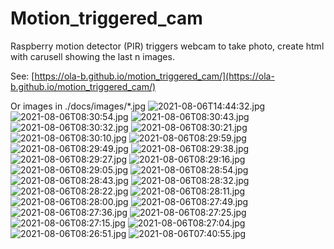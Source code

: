 # Motion_triggered_cam
Raspberry motion detector (PIR) triggers webcam to take photo, create html with carusell showing the last n images.

See: [https://ola-b.github.io/motion_triggered_cam/](https://ola-b.github.io/motion_triggered_cam/)


Or images in ./docs/images/*.jpg
![2021-08-06T14:44:32.jpg](https://github.com/Ola-B/motion_triggered_cam/blob/main/docs/images/2021-08-06T14:44:32.jpg "2021-08-06T14:44:32.jpg")
![2021-08-06T08:30:54.jpg](https://github.com/Ola-B/motion_triggered_cam/blob/main/docs/images/2021-08-06T08:30:54.jpg "2021-08-06T08:30:54.jpg")
![2021-08-06T08:30:43.jpg](https://github.com/Ola-B/motion_triggered_cam/blob/main/docs/images/2021-08-06T08:30:43.jpg "2021-08-06T08:30:43.jpg")
![2021-08-06T08:30:32.jpg](https://github.com/Ola-B/motion_triggered_cam/blob/main/docs/images/2021-08-06T08:30:32.jpg "2021-08-06T08:30:32.jpg")
![2021-08-06T08:30:21.jpg](https://github.com/Ola-B/motion_triggered_cam/blob/main/docs/images/2021-08-06T08:30:21.jpg "2021-08-06T08:30:21.jpg")
![2021-08-06T08:30:10.jpg](https://github.com/Ola-B/motion_triggered_cam/blob/main/docs/images/2021-08-06T08:30:10.jpg "2021-08-06T08:30:10.jpg")
![2021-08-06T08:29:59.jpg](https://github.com/Ola-B/motion_triggered_cam/blob/main/docs/images/2021-08-06T08:29:59.jpg "2021-08-06T08:29:59.jpg")
![2021-08-06T08:29:49.jpg](https://github.com/Ola-B/motion_triggered_cam/blob/main/docs/images/2021-08-06T08:29:49.jpg "2021-08-06T08:29:49.jpg")
![2021-08-06T08:29:38.jpg](https://github.com/Ola-B/motion_triggered_cam/blob/main/docs/images/2021-08-06T08:29:38.jpg "2021-08-06T08:29:38.jpg")
![2021-08-06T08:29:27.jpg](https://github.com/Ola-B/motion_triggered_cam/blob/main/docs/images/2021-08-06T08:29:27.jpg "2021-08-06T08:29:27.jpg")
![2021-08-06T08:29:16.jpg](https://github.com/Ola-B/motion_triggered_cam/blob/main/docs/images/2021-08-06T08:29:16.jpg "2021-08-06T08:29:16.jpg")
![2021-08-06T08:29:05.jpg](https://github.com/Ola-B/motion_triggered_cam/blob/main/docs/images/2021-08-06T08:29:05.jpg "2021-08-06T08:29:05.jpg")
![2021-08-06T08:28:54.jpg](https://github.com/Ola-B/motion_triggered_cam/blob/main/docs/images/2021-08-06T08:28:54.jpg "2021-08-06T08:28:54.jpg")
![2021-08-06T08:28:43.jpg](https://github.com/Ola-B/motion_triggered_cam/blob/main/docs/images/2021-08-06T08:28:43.jpg "2021-08-06T08:28:43.jpg")
![2021-08-06T08:28:32.jpg](https://github.com/Ola-B/motion_triggered_cam/blob/main/docs/images/2021-08-06T08:28:32.jpg "2021-08-06T08:28:32.jpg")
![2021-08-06T08:28:22.jpg](https://github.com/Ola-B/motion_triggered_cam/blob/main/docs/images/2021-08-06T08:28:22.jpg "2021-08-06T08:28:22.jpg")
![2021-08-06T08:28:11.jpg](https://github.com/Ola-B/motion_triggered_cam/blob/main/docs/images/2021-08-06T08:28:11.jpg "2021-08-06T08:28:11.jpg")
![2021-08-06T08:28:00.jpg](https://github.com/Ola-B/motion_triggered_cam/blob/main/docs/images/2021-08-06T08:28:00.jpg "2021-08-06T08:28:00.jpg")
![2021-08-06T08:27:49.jpg](https://github.com/Ola-B/motion_triggered_cam/blob/main/docs/images/2021-08-06T08:27:49.jpg "2021-08-06T08:27:49.jpg")
![2021-08-06T08:27:36.jpg](https://github.com/Ola-B/motion_triggered_cam/blob/main/docs/images/2021-08-06T08:27:36.jpg "2021-08-06T08:27:36.jpg")
![2021-08-06T08:27:25.jpg](https://github.com/Ola-B/motion_triggered_cam/blob/main/docs/images/2021-08-06T08:27:25.jpg "2021-08-06T08:27:25.jpg")
![2021-08-06T08:27:15.jpg](https://github.com/Ola-B/motion_triggered_cam/blob/main/docs/images/2021-08-06T08:27:15.jpg "2021-08-06T08:27:15.jpg")
![2021-08-06T08:27:04.jpg](https://github.com/Ola-B/motion_triggered_cam/blob/main/docs/images/2021-08-06T08:27:04.jpg "2021-08-06T08:27:04.jpg")
![2021-08-06T08:26:51.jpg](https://github.com/Ola-B/motion_triggered_cam/blob/main/docs/images/2021-08-06T08:26:51.jpg "2021-08-06T08:26:51.jpg")
![2021-08-06T07:40:55.jpg](https://github.com/Ola-B/motion_triggered_cam/blob/main/docs/images/2021-08-06T07:40:55.jpg "2021-08-06T07:40:55.jpg")
